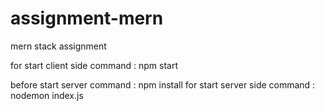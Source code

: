 # assignment-mern
mern stack assignment

for start client side command : npm start

before start server command : npm install
for start server side command : nodemon index.js